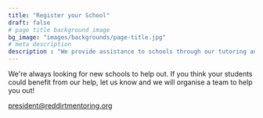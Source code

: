 ```yaml
---
title: "Register your School"
draft: false
# page title background image
bg_image: "images/backgrounds/page-title.jpg"
# meta description
description : "We provide assistance to schools through our tutoring and mentoring sessions."
---
```


We're always looking for new schools to help out. If you think your students could benefit from our help, let us know and we will organise a team to help you out!

president@reddirtmentoring.org
